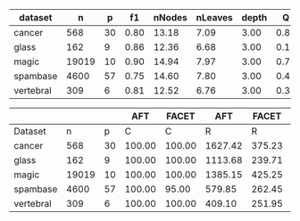 | dataset | n | p | f1 | nNodes | nLeaves | depth | Q | J |
|---------|---|---|----|--------|---------|-------|---|---|
| cancer | 568 | 30 | 0.80 | 13.18 | 7.09 | 3.00 | 0.81 | 0.16 |
| glass | 162 | 9 | 0.86 | 12.36 | 6.68 | 3.00 | 0.19 | 0.40 |
| magic | 19019 | 10 | 0.90 | 14.94 | 7.97 | 3.00 | 0.70 | 0.48 |
| spambase | 4600 | 57 | 0.75 | 14.60 | 7.80 | 3.00 | 0.45 | 0.16 |
| vertebral | 309 | 6 | 0.81 | 12.52 | 6.76 | 3.00 | 0.34 | 0.53 |


|            |       |     | AFT    | FACET  | AFT   | FACET | AFT   | FACET | AFT   | FACET  |
| ---------- | ----- | --- | ------ | ------ | ----- | ----- | ----- | ----- | ----- | ------ |
| Dataset    | n     | p   | C      | C      | R     | R     | L     | L     | D     | D      |
| cancer | 568 | 30 | 100.00 | 100.00 | 1627.42 | 375.23 | 11.60 | 11.20 | 0.36 | 0.23 |
| glass | 162 | 9 | 100.00 | 100.00 | 1113.68 | 239.71 | 4.80 | 3.50 | 0.14 | 0.08 |
| magic | 19019 | 10 | 100.00 | 100.00 | 1385.15 | 425.25 | 4.35 | 3.25 | 0.15 | 0.10 |
| spambase | 4600 | 57 | 100.00 | 95.00 | 579.85 | 262.45 | 25.05 | 7.26 | 0.22 | 0.01 |
| vertebral | 309 | 6 | 100.00 | 100.00 | 409.10 | 251.95 | 4.10 | 2.65 | 0.10 | 0.04 |
